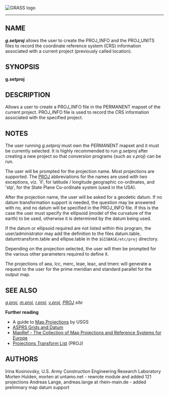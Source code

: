 ![GRASS logo](grass_logo.png)

------------------------------------------------------------------------

## NAME

***g.setproj*** allows the user to create the PROJ_INFO and the
PROJ_UNITS files to record the coordinate reference system (CRS)
information associated with a current project (previously called
location).

## SYNOPSIS

**g.setproj**

## DESCRIPTION

Allows a user to create a PROJ_INFO file in the PERMANENT mapset of the
current project. PROJ_INFO file is used to record the CRS information
associated with the specified project.

## NOTES

The user running *g.setproj* must own the PERMANENT mapset and it must
be currently selected. It is highly recommended to run *g.setproj* after
creating a new project so that conversion programs (such as *v.proj*)
can be run.

The user will be prompted for the projection name. Most projections are
supported. The [PROJ](https://proj.org/) abbreviations for the names are
used with two exceptions, viz. 'll', for latitude / longitude geographic
co-ordinates, and 'stp', for the State Plane Co-ordinate system (used in
the USA).

After the projection name, the user will be asked for a geodetic datum.
If no datum transformation support is needed, the question may be
answered with no, and no datum will be specified in the PROJ_INFO file.
If this is the case the user must specify the ellipsoid (model of the
curvature of the earth) to be used, otherwise it is determined by the
datum being used.

If the datum or ellipsoid required are not listed within this program,
the user/administrator may add the definition to the files datum.table,
datumtransform.table and ellipse.table in the `$GISBASE/etc/proj`
directory.

Depending on the projection selected, the user will then be prompted for
the various other parameters required to define it.

The projections of aea, lcc, merc, leae, leac, and tmerc will generate a
request to the user for the prime meridian and standard parallel for the
output map.

## SEE ALSO

*[g.proj](g.proj.md), [m.proj](m.proj.md), [r.proj](r.proj.md),
[v.proj](v.proj.md), [PROJ](https://proj.org) site*

**Further reading**

- A guide to [Map
  Projections](https://web.archive.org/web/20080513234144/http://erg.usgs.gov/isb/pubs/MapProjections/projections.html)
  by USGS
- [ASPRS Grids and
  Datum](https://www.asprs.org/asprs-publications/grids-and-datums)
- [MapRef - The Collection of Map Projections and Reference Systems for
  Europe](https://mapref.org)
- [Projections Transform List](http://geotiff.maptools.org/proj_list/)
  (PROJ)

## AUTHORS

Irina Kosinovsky, U.S. Army Construction Engineering Research
Laboratory
Morten Hulden, morten at untamo.net - rewrote module and added 121
projections
Andreas Lange, andreas.lange at rhein-main.de - added prelimnary map
datum support
